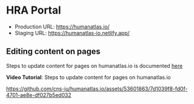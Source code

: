 # HRA Portal

* Production URL: https://humanatlas.io/
* Staging URL: https://humanatlas-io.netlify.app/

## Editing content on pages

Steps to update content for pages on humanatlas.io is documented [here](docs/editing-pages.md)

**Video Tutorial**: Steps to update content for pages on humanatlas.io

https://github.com/cns-iu/humanatlas.io/assets/53601863/7d1039f8-fd0f-4701-ae8e-df027b5ed032

